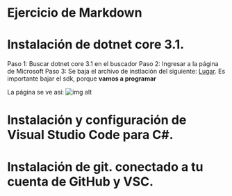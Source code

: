 
# Ejercicio de Markdown

# Instalación de dotnet core 3.1.
Paso 1: Buscar dotnet core 3.1 en el buscador 
Paso 2: Ingresar a la página de Microsoft
Paso 3: Se baja el archivo de instlación del siguiente:
[Lugar](https://dotnet.microsoft.com/download/dotnet-core/3.0).
Es importante bajar el sdk, porque **vamos a programar**

La página se ve así:
![img alt](https://paste.pics/a4a3a31c732d293eeda0904741b5b671)





# Instalación y configuración de Visual Studio Code para C#.


# Instalación de git. conectado a tu cuenta de GitHub y VSC.
